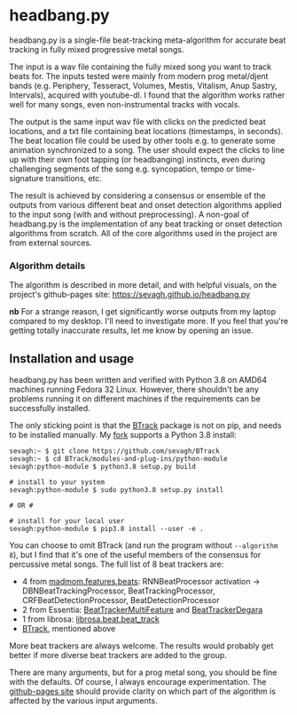 # headbang.py

headbang.py is a single-file beat-tracking meta-algorithm for accurate beat tracking in fully mixed progressive metal songs.

The input is a wav file containing the fully mixed song you want to track beats for. The inputs tested were mainly from modern prog metal/djent bands (e.g. Periphery, Tesseract, Volumes, Mestis, Vitalism, Anup Sastry, Intervals), acquired with youtube-dl. I found that the algorithm works rather well for many songs, even non-instrumental tracks with vocals.

The output is the same input wav file with clicks on the predicted beat locations, and a txt file containing beat locations (timestamps, in seconds). The beat location file could be used by other tools e.g. to generate some animation synchronized to a song. The user should expect the clicks to line up with their own foot tapping (or headbanging) instincts, even during challenging segments of the song e.g. syncopation, tempo or time-signature transitions, etc.

The result is achieved by considering a consensus or ensemble of the outputs from various different beat and onset detection algorithms applied to the input song (with and without preprocessing). A non-goal of headbang.py is the implementation of any beat tracking or onset detection algorithms from scratch. All of the core algorithms used in the project are from external sources.

### Algorithm details

The algorithm is described in more detail, and with helpful visuals, on the project's github-pages site: https://sevagh.github.io/headbang.py

**nb** For a strange reason, I get significantly worse outputs from my laptop compared to my desktop. I'll need to investigate more. If you feel that you're getting totally inaccurate results, let me know by opening an issue.

## Installation and usage

headbang.py has been written and verified with Python 3.8 on AMD64 machines running Fedora 32 Linux. However, there shouldn't be any problems running it on different machines if the requirements can be successfully installed.

The only sticking point is that the [BTrack](https://github.com/adamstark/BTrack) package is not on pip, and needs to be installed manually. My [fork](https://github.com/sevagh/BTrack) supports a Python 3.8 install:

```
sevagh:~ $ git clone https://github.com/sevagh/BTrack
sevagh:~ $ cd BTrack/modules-and-plug-ins/python-module
sevagh:python-module $ python3.8 setup.py build

# install to your system
sevagh:python-module $ sudo python3.8 setup.py install

# OR #

# install for your local user
sevagh:python-module $ pip3.8 install --user -e .
```

You can choose to omit BTrack (and run the program without `--algorithm 8`), but I find that it's one of the useful members of the consensus for percussive metal songs. The full list of 8 beat trackers are:
* 4 from [madmom.features.beats](https://madmom.readthedocs.io/en/latest/modules/features/beats.html): RNNBeatProcessor activation -> DBNBeatTrackingProcessor, BeatTrackingProcessor, CRFBeatDetectionProcessor, BeatDetectionProcessor
* 2 from Essentia: [BeatTrackerMultiFeature](https://essentia.upf.edu/reference/std_BeatTrackerMultiFeature.html) and [BeatTrackerDegara](https://essentia.upf.edu/reference/std_BeatTrackerDegara.html)
* 1 from librosa: [librosa.beat.beat_track](https://librosa.org/doc/latest/generated/librosa.beat.beat_track.html)
* [BTrack](https://github.com/adamstark/BTrack), mentioned above

More beat trackers are always welcome. The results would probably get better if more diverse beat trackers are added to the group.

There are many arguments, but for a prog metal song, you should be fine with the defaults. Of course, I always encourage experimentation. The [github-pages site](https://sevagh.github.io/headbang.py) should provide clarity on which part of the algorithm is affected by the various input arguments.
